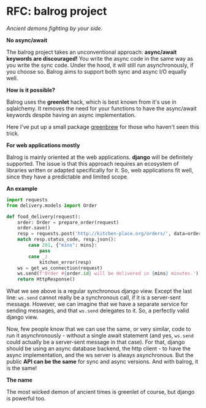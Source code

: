 # RFC: balrog project

*Ancient demons fighting by your side.*

**No async/await**

The balrog project takes an unconventional approach: **async/await keywords are discouraged!**
You write the async code in the same way as you write the sync code.
Under the hood, it will still run asynchronously, if you choose so.
Balrog aims to support both sync and async I/O equally well.

**How is it possible?**

Balrog uses the **greenlet** hack, which is best known from it's use in sqlalchemy. It removes the need for your functions to have the
async/await keywords despite having an async implementation.

Here I've put up a small package [greenbrew](https://github.com/balrogproject/greenbrew) for those who haven't seen
this trick.

**For web applications mostly**

Balrog is mainly oriented at the web applications. **django** will be definitely supported.
The issue is that this approach requires an ecosystem of libraries written or adapted specifically for it.
So, web applications fit well, since they have a predictable and limited scope.

**An example**

```python
import requests
from delivery.models import Order

def food_delivery(request):
    order: Order = prepare_order(request)
    order.save()
    resp = requests.post('http://kitchen-place.org/orders/', data=order.as_dict())
    match resp.status_code, resp.json():
        case 201, {"mins": mins}:
            pass
        case _:
            kitchen_error(resp)
    ws = get_ws_connection(request)
    ws.send(f'Order #{order.id} will be delivered in {mins} minutes.')
    return HttpResponse()
```

What we see above is a regular synchronous django view. Except the last line: `ws.send` cannot really be a synchronous call,
if it is a server-sent message. However, we can imagine that we have a separate service for sending messages, and that
`ws.send` delegates to it. So, a perfectly valid django view.

Now, few people know that we can use the same, or very similar, code to run it asynchronously - without a single
await statement (and yes, `ws.send` could actually be a server-sent message in that case). For that, django should be
using an async database backend, the http client - to have the async implementation, and the ws server is always
asynchronous. But the public **API can be the same** for sync and async versions. And with balrog, it is the same!

**The name**

The most wicked demon of ancient times is greenlet of course, but django is powerful too.